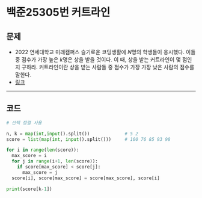 # 백준25305번 커트라인

## 문제

- 2022 연세대학교 미래캠퍼스 슬기로운 코딩생활에
  $N$명의 학생들이 응시했다.
  이들 중 점수가 가장 높은
  $k$명은 상을 받을 것이다. 이 때, 상을 받는 커트라인이 몇 점인지 구하라.
  커트라인이란 상을 받는 사람들 중 점수가 가장 가장 낮은 사람의 점수를 말한다.
- [링크](https://www.acmicpc.net/problem/25305)

---

## 코드

```python
# 선택 정렬 사용

n, k = map(int,input().split())             # 5 2
score = list(map(int, input().split()))     # 100 76 85 93 98

for i in range(len(score)):
  max_score = i
  for j in range(i+1, len(score)):
    if score[max_score] < score[j]:
      max_score = j
  score[i], score[max_score] = score[max_score], score[i]

print(score[k-1])
```

